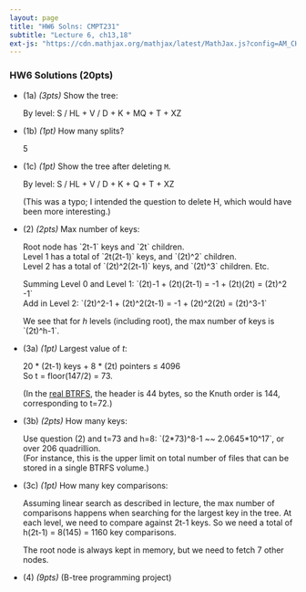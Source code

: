 ```yaml
---
layout: page
title: "HW6 Solns: CMPT231"
subtitle: "Lecture 6, ch13,18"
ext-js: "https://cdn.mathjax.org/mathjax/latest/MathJax.js?config=AM_CHTML"
---
```


### HW6 Solutions (20pts)

+ (1a) *(3pts)* Show the tree:

  By level: S / HL + V / D + K + MQ + T + XZ

+ (1b) *(1pt)* How many splits?

  5

+ (1c) *(1pt)* Show the tree after deleting `M`.

  By level: S / HL + V / D + K + Q + T + XZ

  (This was a typo; I intended the question to delete H,
  which would have been more interesting.)

+ (2) *(2pts)* Max number of keys:

  Root node has \`2t-1\` keys and \`2t\` children. <br/>
  Level 1 has a total of \`2t(2t-1)\` keys, and \`(2t)^2\` children. <br/>
  Level 2 has a total of \`(2t)^2(2t-1)\` keys, and \`(2t)^3\` children. Etc.<br/>

  Summing Level 0 and Level 1:
  \`(2t)-1 + (2t)(2t-1) = -1 + (2t)(2t) = (2t)^2 -1\` <br/>
  Add in Level 2: \`(2t)^2-1 + (2t)^2(2t-1) = -1 + (2t)^2(2t) = (2t)^3-1\`

  We see that for *h* levels (including root),
  the max number of keys is \`(2t)^h-1\`.

+ (3a) *(1pt)* Largest value of *t*:

  20 \* (2t-1) keys + 8 \* (2t) pointers &le; 4096 <br/>
  So t = floor(147/2) = 73.

  (In the [real BTRFS](http://www.coderplay.org/btrfsdev/BTRFS-BTree-Structure.html), the header is 44 bytes, so the Knuth order is 144, corresponding to t=72.)

+ (3b) *(2pts)* How many keys:

  Use question (2) and t=73 and h=8:
  \`(2\*73)^8-1 ~~ 2.0645\*10^17\`, or over 206 quadrillion.
  <br/>(For instance, this is the upper limit on total number of files
  that can be stored in a single BTRFS volume.)

+ (3c) *(1pt)* How many key comparisons:

  Assuming linear search as described in lecture, the max number of
  comparisons happens when searching for the largest key in the tree.
  At each level, we need to compare against 2t-1 keys.
  So we need a total of h(2t-1) = 8(145) = 1160 key comparisons.

  The root node is always kept in memory, but we need to fetch 7 other nodes.

+ (4) *(9pts)*  (B-tree programming project)
